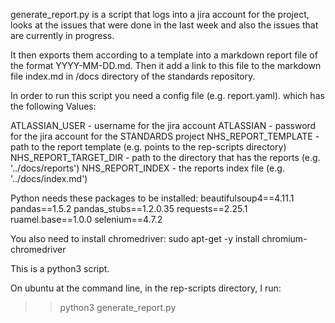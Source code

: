 generate_report.py is a script that logs into a jira account for the project, looks at the issues that were done in the last week and also the issues that are currently in progress.

It then exports them according to a template into a markdown report file of the format YYYY-MM-DD.md. Then it add a link to this file to the markdown file index.md in /docs directory of the standards repository.

In order to run this script you need a config file (e.g. report.yaml). which has the following Values:

ATLASSIAN_USER - username for the jira account
ATLASSIAN - password for the jira account for the STANDARDS project
NHS_REPORT_TEMPLATE - path to the report template (e.g. points to the rep-scripts directory)
NHS_REPORT_TARGET_DIR - path to the directory that has the reports (e.g. '../docs/reports')
NHS_REPORT_INDEX - the reports index file (e.g. '../docs/index.md')


Python needs these packages to be installed:
beautifulsoup4==4.11.1
pandas==1.5.2
pandas_stubs==1.2.0.35
requests==2.25.1
ruamel.base==1.0.0
selenium==4.7.2

You also need to install chromedriver:
sudo apt-get -y install chromium-chromedriver

This is a python3 script.

On ubuntu at the command line, in the rep-scripts directory, I run:

>> python3 generate_report.py
